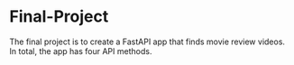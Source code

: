 # Final-Project
The final project is to create a FastAPI app that finds movie review videos. In total, the app has four API methods.
